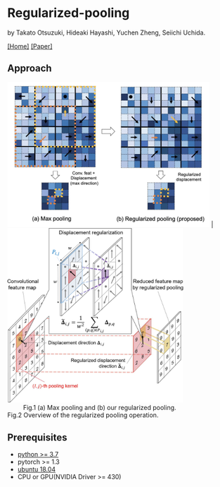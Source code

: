 # Regularized-pooling
by Takato Otsuzuki, Hideaki Hayashi, Yuchen Zheng, Seiichi Uchida. 

[[Home]](http://human.ait.kyushu-u.ac.jp/)
[[Paper]](https://arxiv.org/abs/2005.03709)

## Approach
[](![](./figures/RegularizedPoolingWithEquation.jpg))

<img src=./figures/figure2-7.jpg width="460px"> | <img src=./figures/RegularizedPoolingWithEquation.jpg width="400px">
&emsp; &emsp; &emsp; &emsp; &emsp; &emsp; &emsp; Fig.1 (a) Max pooling and (b) our regularized pooling.  &emsp; &emsp; &emsp; &emsp; &emsp; &emsp; Fig.2  Overview of the regularized pooling operation. 

## Prerequisites
* [python >= 3.7](https://www.python.org/)
* pytorch >= 1.3
* [ubuntu 18.04](https://ubuntu.com/)
* CPU or GPU(NVIDIA Driver >= 430)
